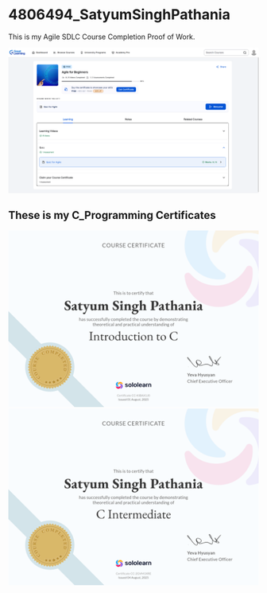# 4806494_SatyumSinghPathania

This is my Agile SDLC Course Completion Proof of Work.

![Course_Completion](images/Agile_Course_POW.png)


## These is my C_Programming Certificates

[![Introduction To C](images/C_intro.png)](C_Programming/Introduction_to_C.pdf)
[![Intermediate C](images/C_Intermediate.png)](Intermediate_C.pdf)

